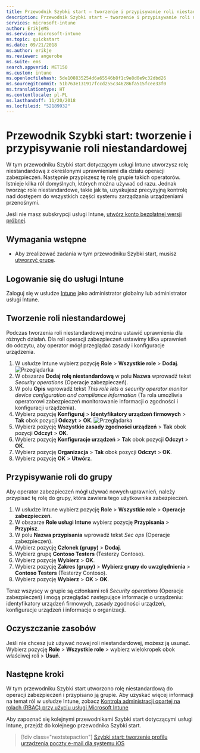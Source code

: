 ```yaml
---
title: Przewodnik Szybki start — tworzenie i przypisywanie roli niestandardowej w usłudze Intune
description: Przewodnik Szybki start — tworzenie i przypisywanie roli niestandardowej w usłudze Intune dla menedżera urządzeń zdalnych.
services: microsoft-intune
author: ErikjeMS
ms.service: microsoft-intune
ms.topic: quickstart
ms.date: 09/21/2018
ms.author: erikje
ms.reviewer: angerobe
ms.suite: ems
search.appverid: MET150
ms.custom: intune
ms.openlocfilehash: 5de108835254d6a65546b8f1c9e8d0e9c32dbd26
ms.sourcegitcommit: 51b763e131917fccd255c346286fa515fcee33f0
ms.translationtype: HT
ms.contentlocale: pl-PL
ms.lasthandoff: 11/20/2018
ms.locfileid: "52189932"
---
```

# <a name="quickstart-create-and-assign-a-custom-role"></a>Przewodnik Szybki start: tworzenie i przypisywanie roli niestandardowej

W tym przewodniku Szybki start dotyczącym usługi Intune utworzysz rolę niestandardową z określonymi uprawnieniami dla działu operacji zabezpieczeń. Następnie przypiszesz tę rolę grupie takich operatorów. Istnieje kilka ról domyślnych, których można używać od razu. Jednak tworząc role niestandardowe, takie jak ta, uzyskujesz precyzyjną kontrolę nad dostępem do wszystkich części systemu zarządzania urządzeniami przenośnymi.

Jeśli nie masz subskrypcji usługi Intune, [utwórz konto bezpłatnej wersji próbnej](free-trial-sign-up.md).

## <a name="prerequisites"></a>Wymagania wstępne

- Aby zrealizować zadania w tym przewodniku Szybki start, musisz [utworzyć grupę](quickstart-create-group.md).

## <a name="sign-in-to-intune"></a>Logowanie się do usługi Intune

Zaloguj się w usłudze [Intune](https://aka.ms/intuneportal) jako administrator globalny lub administrator usługi Intune.

## <a name="create-a-custom-role"></a>Tworzenie roli niestandardowej

Podczas tworzenia roli niestandardowej można ustawić uprawnienia dla różnych działań. Dla roli operacji zabezpieczeń ustawimy kilka uprawnień do odczytu, aby operator mógł przeglądać zasady i konfiguracje urządzenia.

1. W usłudze Intune wybierz pozycję **Role** > **Wszystkie role** > **Dodaj**.
![Przeglądarka](media/quickstart-create-custom-role/add-custom-role.png)
2. W obszarze **Dodaj rolę niestandardową** w polu **Nazwa** wprowadź tekst *Security operations* (Operacje zabezpieczeń).
3. W polu **Opis** wprowadź tekst *This role lets a security operator monitor device configuration and compliance information* (Ta rola umożliwia operatorowi zabezpieczeń monitorowanie informacji o zgodności i konfiguracji urządzenia).
4. Wybierz pozycję **Konfiguruj** > **Identyfikatory urządzeń firmowych** > **Tak** obok pozycji **Odczyt** > **OK**.
![Przeglądarka](media/quickstart-create-custom-role/corp-device-id-read.png)
5. Wybierz pozycję **Wszystkie zasady zgodności urządzeń** > **Tak** obok pozycji **Odczyt** > **OK**.
6. Wybierz pozycję **Konfiguracje urządzeń** > **Tak** obok pozycji **Odczyt** > **OK**.
7. Wybierz pozycję **Organizacja** > **Tak** obok pozycji **Odczyt** > **OK**.
8. Wybierz pozycję **OK** > **Utwórz**.

## <a name="assign-the-role-to-a-group"></a>Przypisywanie roli do grupy

Aby operator zabezpieczeń mógł używać nowych uprawnień, należy przypisać tę rolę do grupy, która zawiera tego użytkownika zabezpieczeń.

1. W usłudze Intune wybierz pozycję **Role** > **Wszystkie role** > **Operacje zabezpieczeń**.
2. W obszarze **Role usługi Intune** wybierz pozycję **Przypisania** > **Przypisz**.
3. W polu **Nazwa przypisania** wprowadź tekst *Sec ops* (Operacje zabezpieczeń).
4. Wybierz pozycję **Członek (grupy)** > **Dodaj**.
5. Wybierz grupę **Contoso Testers** (Testerzy Contoso).
6. Wybierz pozycję **Wybierz** > **OK**.
7. Wybierz pozycję **Zakres (grupy)** > **Wybierz grupy do uwzględnienia** > **Contoso Testers** (Testerzy Contoso).
8. Wybierz pozycję **Wybierz** > **OK** > **OK**.

Teraz wszyscy w grupie są członkami roli *Security operations* (Operacje zabezpieczeń) i mogą przeglądać następujące informacje o urządzeniu: identyfikatory urządzeń firmowych, zasady zgodności urządzeń, konfiguracje urządzeń i informacje o organizacji.

## <a name="clean-up-resources"></a>Oczyszczanie zasobów

Jeśli nie chcesz już używać nowej roli niestandardowej, możesz ją usunąć. Wybierz pozycję **Role** > **Wszystkie role** > wybierz wielokropek obok właściwej roli > **Usuń**.

## <a name="next-steps"></a>Następne kroki

W tym przewodniku Szybki start utworzono rolę niestandardową do operacji zabezpieczeń i przypisano ją grupie. Aby uzyskać więcej informacji na temat ról w usłudze Intune, zobacz [Kontrola administracji opartej na rolach (RBAC) przy użyciu usługi Microsoft Intune](role-based-access-control.md)

Aby zapoznać się kolejnymi przewodnikami Szybki start dotyczącymi usługi Intune, przejdź do kolejnego przewodnika Szybki start.

> [!div class="nextstepaction"]
> [Szybki start: tworzenie profilu urządzenia poczty e-mail dla systemu iOS](quickstart-email-profile.md)
